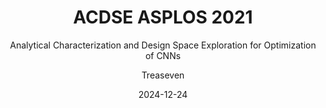 ---
layout:     post
title:      ACDSE ASPLOS 2021
subtitle:   Analytical Characterization and Design Space Exploration for Optimization of CNNs
date:       2024-12-24
author:     Treaseven
header-img: img/bg32.png
catalog: true
tags:
    - Deep Neural Network
    - Compiler Optimization
    - Tensor Expression
    - GPU
---